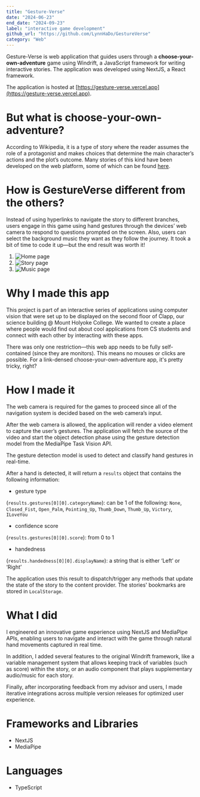 ```yaml
---
title: "Gesture-Verse"
date: "2024-06-23"
end_date: "2024-09-23"
label: "interactive game development"
github_url: "https://github.com/LynnHaDo/GestureVerse"
category: "Web"
---
```


Gesture-Verse is web application that guides users through a **choose-your-own-adventure** game using Windrift, a JavaScript framework for writing interactive stories. The application was developed using NextJS, a React framework. 

The application is hosted at [https://gesture-verse.vercel.app](https://gesture-verse.vercel.app).

# But what is **choose-your-own-adventure**?

According to Wikipedia, it is a type of story where the reader assumes the role of a protagonist and makes choices that determine the main character’s actions and the plot’s outcome. Many stories of this kind have been developed on the web platform, some of which can be found [here](https://itch.io/games/html5/tag-twine).

# How is GestureVerse different from the others?

Instead of using hyperlinks to navigate the story to different branches, users engage in this game using hand gestures through the devices’ web camera to respond to questions prompted on the screen. Also, users can select the background music they want as they follow the journey. It took a bit of time to code it up—but the end result was worth it!

1. ![Home page](/projects/gesture-verse/1.png)
2. ![Story page](/projects/gesture-verse/2.png)
3. ![Music page](/projects/gesture-verse/3.png)

# Why I made this app

This project is part of an interactive series of applications using computer vision that were set up to be displayed on the second floor of Clapp, our science building @ Mount Holyoke College. We wanted to create a place where people would find out about cool applications from CS students and connect with each other by interacting with these apps. 

There was only one restriction—this web app needs to be fully self-contained (since they are monitors). This means no mouses or clicks are possible. For a link-densed choose-your-own-adventure app, it's pretty tricky, right?

# How I made it

The web camera is required for the games to proceed since all of the navigation system is decided based on the web camera’s input. 

After the web camera is allowed, the application will render a video element to capture the user’s gestures. The application will fetch the source of the video and start the object detection phase using the gesture detection model from the MediaPipe Task Vision API.

The gesture detection model is used to detect and classify hand gestures in real-time. 

After a hand is detected, it will return a `results` object that contains the following information:

- gesture type 

(`results.gestures[0][0].categoryName`): can be 1 of the following: `None`, `Closed_Fist`, `Open_Palm`, `Pointing_Up`, `Thumb_Down`, `Thumb_Up`, `Victory`, `ILoveYou`

- confidence score 

(`results.gestures[0][0].score`): from 0 to 1

- handedness 

(`results.handedness[0][0].displayName`): a string that is either ‘Left’ or ‘Right’

The application uses this result to dispatch/trigger any methods that update the state of the story to the content provider. The stories' bookmarks are stored in `LocalStorage`. 

# What I did 

I engineered an innovative game experience using NextJS and MediaPipe APIs, enabling users to navigate and interact with the game through natural hand movements captured in real time. 

In addition, I added several features to the original Windrift framework, like a variable management system that allows keeping track of variables (such as score) within the story, or an audio component that plays supplementary audio/music for each story.

Finally, after incorporating feedback from my advisor and users, I made iterative integrations across multiple version releases for optimized user experience. 

# Frameworks and Libraries

- NextJS
- MediaPipe

# Languages

- TypeScript